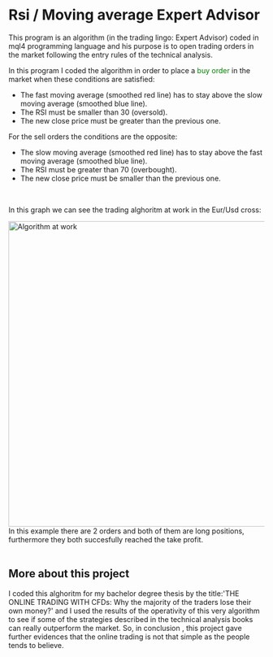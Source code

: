 # Rsi / Moving average Expert Advisor

This program is an algorithm (in the trading lingo: Expert Advisor) coded in mql4 programming language and his purpose
is to open trading orders in the market following the entry rules of the technical analysis. 

In this program I coded the algorithm in order to place a <span style="color:green">buy order</span> in the market when these conditions are satisfied:

- The fast moving average (smoothed red line) has to stay above the slow moving average (smoothed blue line).
- The RSI must be smaller than 30 (oversold).
- The new close price must be greater than the previous one.

For the sell orders the conditions are the opposite:

- The slow moving average (smoothed red line) has to stay above the fast moving average (smoothed blue line).
- The RSI must be greater than 70 (overbought).
- The new close price must be smaller than the previous one.

<br>

In this graph we can see the trading alghoritm at work in the Eur/Usd cross:

<img width="601" alt="Algorithm at work" src="https://user-images.githubusercontent.com/95365607/158892759-b9b413b1-6f3a-45cf-aab8-7ce02a3008cc.png">

<br>
In this example there are 2 orders and both of them are long positions, furthermore they both succesfully reached the take profit.
<br>
<br>

## More about this project

I coded this alghoritm for my bachelor degree thesis by the title:'THE ONLINE TRADING WITH CFDs: Why the majority of the traders lose their own money?'
and I used the results of the operativity of this very algorithm to see if some of the strategies described in the technical analysis books can really
outperform the market.
So, in conclusion , this project gave further evidences that the online trading is not that simple as the people tends to believe.

